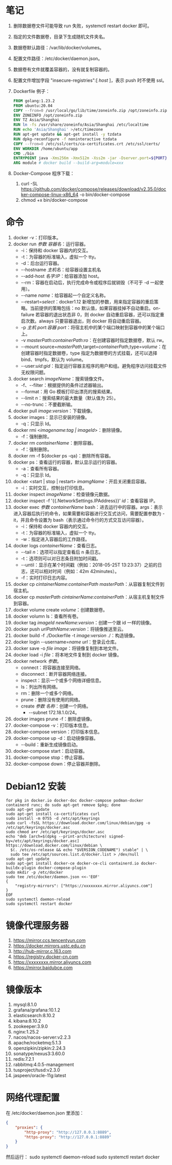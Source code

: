 # 笔记

1. 删除数据卷文件可能导致 run 失败，systemctl restart docker 即可。

1. 指定的文件数据卷，目录下生成随机文件夹名。

1. 数据卷默认路径：/var/lib/docker/volumes。

1. 配置文件路径：/etc/docker/daemon.json。

1. 数据卷有文件就覆盖容器的，没有就复制容器的。

1. 配置文件增加字段 "insecure-registries":[ *host* ]，表示 push 时不使用 ssl。

1. Dockerfile 例子：

    ```dockerfile
    FROM golang:1.23.2
    FROM ubuntu:20.04
    COPY --from=0 /usr/local/go/lib/time/zoneinfo.zip /opt/zoneinfo.zip
    ENV ZONEINFO /opt/zoneinfo.zip
    ENV TZ Asia/Shanghai
    RUN ln -fs /usr/share/zoneinfo/Asia/Shanghai /etc/localtime
    RUN echo 'Asia/Shanghai' >/etc/timezone
    RUN apt-get update && apt-get install -y tzdata
    RUN dpkg-reconfigure -f noninteractive tzdata
    COPY --from=0 /etc/ssl/certs/ca-certificates.crt /etc/ssl/certs/
    ENV WORKDIR /home/ubuntu/app
    CMD ./bin
    ENTRYPOINT java -Xms256m -Xmx512m -Xss2m -jar -Dserver.port=${PORT} ${MODULE}-0.0.1-SNAPSHOT.jar
    ARG module # docker build --build-arg=module=xxx
    ```

8. Docker-Compose 程序下载：
    1. curl -SL https://github.com/docker/compose/releases/download/v2.35.0/docker-compose-linux-x86_64 -o bin/docker-compose
    2. chmod +x bin/docker-compose

# 命令

1. docker -v：打印版本。
1. docker run *参数* *容器名*：运行容器。
    - -i：保持和 docker 容器内的交互。
    - -t：为容器的标准输入，虚拟一个 tty。
    - -d：后台运行容器。
    - --hostname *主机名*：给容器设置主机名
    - --add-host *名字*:*IP*：给容器添加 host。
    - --rm：容器在启动后，执行完成命令或程序后就销毁（不可于 -d 一起使用）。
    - --name *name*：给容器起一个自定义名称。
    - --restart=*select*：docker1.12 新增加的参数，用来指定容器的重启策略。当前提供的策略包括：no 默认值，如果容器挂掉不自动重启。on-failure 若容器的退出状态非 0，则 docker 自动重启容器，还可以指定重启次数。always 只要容器退出，则 docker 将自动重启容器。
    - -p *主机 port*:*容器 port*：将宿主机中的某个端口映射到容器中的某个端口上。
    - -v *masterPath*:*containerPath*:*ro*：在创建容器时指定数据卷，默认 rw。
    - --mount source=*masterPath*,target=*containerPath*,type=*volume*：在创建容器时指定数据卷，type 指定为数据卷的方式挂载，还可以选择 bind、tmpfs，默认为 volume。
    - --user:*uid*:*gid*：指定运行容器主程序的用户和组。避免程序访问挂载文件无权限问题。
1. docker search *imageName*：搜索镜像文件。
    - -f、--filter：根据提供的条件过滤器输出。
    - --format：用 Go 模板打印出漂亮的搜索结果。
    - --limit *n*：搜索结果的最大数量（默认值为 25）。
    - --no-trunc：不要截断输。
1. docker pull *image*:*version*：下载镜像。
1. docker images：显示已安装的镜像。
    - -q：只显示 Id。
1. docker rmi <*imagename*:*tag | imageId*>：删除镜像。
    - -f：强制删除。
1. docker rm *containerName*：删除容器。
    - -f：强制删除。
1. docker rm -f ${docker ps -qa}：删除所有容器。
1. docker ps：查看运行的容器，默认显示运行的容器。
    - -a：查看所有容器。
    - -q：只显示 Id。
1. docker <start | stop | restart> *imamgName*：开启关闭重启容器。
    - -i：实时交互，控制台打印信息。
1. docker inspect *imageName*：检查镜像元数据。
1. docker inspect -f '{{.NetworkSettings.IPAddress}}' *id*：查看容器 IP。
1. docker exec *参数* *containerName* bash：进去运行中的容器。args：表示进入容器后执行的命令，如果需要和容器进行交互式访问，需要配置参数为 -it，并且命令设置为 bash（表示通过命令行的方式交互访问容器）。
    - -i：保持和 docker 容器内的交互。
    - -t：为容器的标准输入，虚拟一个 tty。
    - -w：指定进入容器后的工作路径。
1. docker logs *containerName*：查看日志。
    - --tail *n*：选项可以指定查看后 n 条日志。
    - -t：选项则可以对日志条目附加时间戳。
    - --until：显示在某个时间戳（例如：2018-05-25T 13:23:37）之前的日志，还可以相对时间（例如：42m 42minutes）。
    - -f：实时打印日志内容。
1. docker cp *cintainerName*:*containerPath* *masterPath*：从容器复制文件到宿主机。
1. docker cp *masterPath* *cintainerName*:*containerPath*：从宿主机复制文件到容器。
1. docker volume create *volume*：创建数据卷。
1. docker volumn ls：查看所有卷。
1. docker tag *imageId* *newName*:*version*：创建一个跟 id 一样的镜像。
1. docker push *urlPathName*:*version*：将镜像推送至云。
1. docker build -f ./Dockerfile -t *image:version* ./：构造镜像。
1. docker login --username=*name* *url*：登录云仓库。
1. docker save -o *file* *image*：将镜像复制到本地文件。
1. docker load -i *file*：将本地文件复制到 docker 镜像。
1. docker network *参数*。
    - connect：将容器连接至网络。
    - disconnect：断开容器网络连接。
    - inspect：显示一个或多个网络详细信息。
    - ls：列出所有网络。
    - rm：删除一个或多个网络。
    - prune：删除没有使用的网络。
    - create *参数* *名称*：创建一个网络。
        - --subnet 172.18.1.0/24。
1. docker images prune -f：删除虚镜像。
1. docker-compose -v：打印版本信息。
1. docker-compose version：打印版本信息。
1. docker-compose up -d：启动镜像容器。
     - --build：重新生成镜像启动。
1. docker-compose start：启动容器。
1. docker-compose stop：停止容器。
1. docker-compose down：停止容器并删除。

# Debian12 安装

```shell
for pkg in docker.io docker-doc docker-compose podman-docker containerd runc; do sudo apt-get remove $pkg; done
sudo apt-get update
sudo apt-get install ca-certificates curl
sudo install -m 0755 -d /etc/apt/keyrings
sudo curl -fsSL https://download.docker.com/linux/debian/gpg -o /etc/apt/keyrings/docker.asc
sudo chmod a+r /etc/apt/keyrings/docker.asc
echo "deb [arch=$(dpkg --print-architecture) signed-by=/etc/apt/keyrings/docker.asc] https://download.docker.com/linux/debian \
  $(. /etc/os-release && echo "$VERSION_CODENAME") stable" | \
  sudo tee /etc/apt/sources.list.d/docker.list > /dev/null
sudo apt-get update
sudo apt-get install docker-ce docker-ce-cli containerd.io docker-buildx-plugin docker-compose-plugin
sudo mkdir -p /etc/docker
sudo tee /etc/docker/daemon.json <<-'EOF'
{
    "registry-mirrors": ["https://xxxxxxxx.mirror.aliyuncs.com"]
}
EOF
sudo systemctl daemon-reload
sudo systemctl restart docker
```

# 镜像代理服务器

1. https://mirror.ccs.tencentyun.com
1. https://docker.mirrors.ustc.edu.cn
1. http://hub-mirror.c.163.com
1. https://registry.docker-cn.com
1. https://xxxxxxxx.mirror.aliyuncs.com
1. https://mirror.baidubce.com

# 镜像版本

1. mysql:8.1.0
1. grafana/grafana:10.1.2
1. elasticsearch:8.10.2
1. kibana:8.10.2
1. zookeeper:3.9.0
1. nginx:1.25.2
1. nacos/nacos-server:v2.2.3
1. apache/rocketmq:5.1.3
1. openzipkin/zipkin:2.24.3
1. sonatype/nexus3:3.60.0
1. redis:7.2.1
1. rabbitmq:4.0.5-management
1. tusproject/tusd:v2.3.0
1. jaspeen/oracle-11g:latest

# 网络代理配置

在 /etc/docker/daemon.json 里添加：
```json
{
	"proxies": {
		"http-proxy": "http://127.0.0.1:8889",
		"https-proxy": "http://127.0.0.1:8889"
	}
}
```
然后运行：
sudo systemctl daemon-reload
sudo systemctl restart docker

